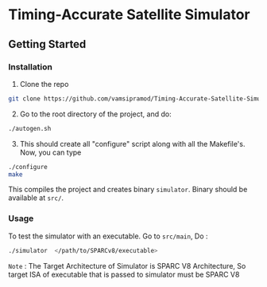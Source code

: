 # Timing-Accurate Satellite Simulator




## Getting Started

### Installation

1. Clone the repo
```sh
git clone https://github.com/vamsipramod/Timing-Accurate-Satellite-Simulator.git
```
2. Go to the root directory of the project, and do:

```sh
./autogen.sh
```

3. This should create all "configure" script along with all the Makefile's. Now, you can type
```sh
./configure
make
```

This compiles the project and creates binary `simulator`.
Binary should be available at `src/`.


### Usage

To test the simulator with an executable. Go to `src/main`, Do :
```sh
./simulator  </path/to/SPARCv8/executable>
```

`Note` : The Target Architecture of Simulator is SPARC V8 Architecture, So target ISA of executable that is passed to simulator must be SPARC V8
